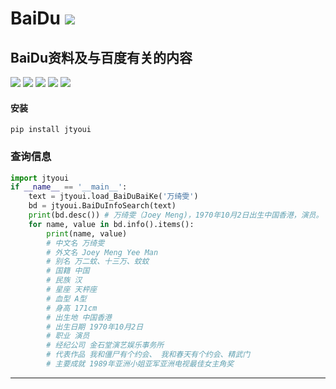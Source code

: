 # **BaiDu** [![](https://gitee.com/tyoui/logo/raw/master/logo/photolog.png)][1]

## BaiDu资料及与百度有关的内容
[![](https://img.shields.io/badge/个人网站-jtyoui-yellow.com.svg)][1]
[![](https://img.shields.io/badge/Python-3.7-green.svg)]()
[![](https://img.shields.io/badge/BlogWeb-Tyoui-bule.svg)][1]
[![](https://img.shields.io/badge/Email-jtyoui@qq.com-red.svg)]()
[![](https://img.shields.io/badge/百度-BaiDu-black.svg)]()


#### 安装
    pip install jtyoui


### 查询信息
```python
import jtyoui
if __name__ == '__main__':
    text = jtyoui.load_BaiDuBaiKe('万绮雯')
    bd = jtyoui.BaiDuInfoSearch(text)
    print(bd.desc()) # 万绮雯（Joey Meng)，1970年10月2日出生中国香港，演员。
    for name, value in bd.info().items():
        print(name, value)
        # 中文名 万绮雯
        # 外文名 Joey Meng Yee Man
        # 别名 万二蚊、十三万、蚊蚊
        # 国籍 中国
        # 民族 汉
        # 星座 天枰座
        # 血型 A型
        # 身高 171cm
        # 出生地 中国香港
        # 出生日期 1970年10月2日
        # 职业 演员
        # 经纪公司 金石堂演艺娱乐事务所
        # 代表作品 我和僵尸有个约会、 我和春天有个约会、精武门
        # 主要成就 1989年亚洲小姐亚军亚洲电视最佳女主角奖
```

***
[1]: https://blog.jtyoui.com